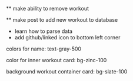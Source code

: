 ** make ability to remove workout 


** make post to add new workout to database




- learn how to parse data
- add github/linked icon to bottom left corner

colors for name:
text-gray-500

color for inner workout card:
bg-zinc-100

background workout container card:
bg-slate-100